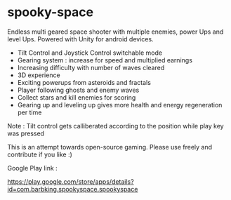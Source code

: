 # spooky-space

Endless multi geared space shooter with multiple enemies, power Ups and level Ups. Powered with Unity for android devices. 

- Tilt Control and Joystick Control switchable mode
- Gearing system : increase for speed and multiplied earnings
- Increasing difficulty with number of waves cleared
- 3D experience
- Exciting powerups from asteroids and fractals
- Player following ghosts and enemy waves
- Collect stars and kill enemies for scoring
- Gearing up and leveling up gives more health and energy regeneration per time


Note : Tilt control gets calliberated according to the position while play key was pressed


This is an attempt towards open-source gaming. Please use freely and contribute if you like :)

Google Play link :

https://play.google.com/store/apps/details?id=com.barbking.spookyspace.spookyspace
